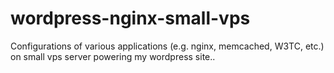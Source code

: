 wordpress-nginx-small-vps
=========================

 Configurations of various applications (e.g. nginx, memcached, W3TC, etc.) on small vps server powering my wordpress site..
